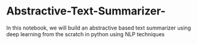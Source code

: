 # Abstractive-Text-Summarizer-
In this notebook, we will build an abstractive based text summarizer using deep learning from the scratch in python using NLP techniques
